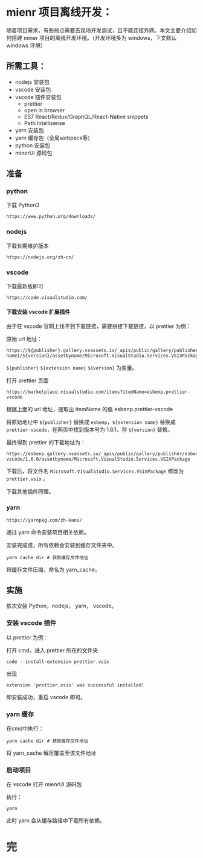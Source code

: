 # mienr 项目离线开发：

随着项目需求，有些局点需要去现场开发调试，且不能连接外网。本文主要介绍如何搭建 miner 项目的离线开发环境。（开发环境多为 windows，下文默认 windows 环境）

## 所需工具：

* nodejs 安装包
* vscode 安装包
* vscode 插件安装包
	* prettier
	* open in browser
	* ES7 React/Redux/GraphQL/React-Native snippets
	* Path Intellisense
* yarn 安装包
* yarn 缓存包（全局webpack等）
* python 安装包
* minerUI 源码包

## 准备


### python

下载 Python3

```
https://www.python.org/downloads/
```

### nodejs

下载长期维护版本

```
https://nodejs.org/zh-cn/
```
### vscode

下载最新版即可

```
https://code.visualstudio.com/
```

#### 下载安装 vscode 扩展插件

由于在 vscode 官网上找不到下载链接，需要拼接下载链接，以 prettier 为例：

原始 url 地址：

```
https://${publisher}.gallery.vsassets.io/_apis/public/gallery/publisher/${publisher}/extension/${extension name}/${version}/assetbyname/Microsoft.VisualStudio.Services.VSIXPackage
```
`${publisher}` `${extension name}` `${version}` 为变量。

打开 prettier 页面

```
https://marketplace.visualstudio.com/items?itemName=esbenp.prettier-vscode
```

根据上面的 url 地址，提取出 itemName 的值 esbenp.prettier-vscode

将原始地址中 `${publisher}` 替换成 `esbenp`，`${extension name}` 替换成 `prettier-vscode`，在网页中找到版本号为 1.6.1，将 `${version}` 替换。

最终得到 prettier 的下载地址为： 

```
https://esbenp.gallery.vsassets.io/_apis/public/gallery/publisher/esbenp/extension/prettier-vscode/1.6.0/assetbyname/Microsoft.VisualStudio.Services.VSIXPackage
```

下载后，将文件名 `Microsoft.VisualStudio.Services.VSIXPackage` 修改为 `prettier.vsix` 。

下载其他插件同理。

### yarn

```
https://yarnpkg.com/zh-Hans/
```

通过 yarn 命令安装项目相关依赖。

安装完成或，所有依赖会安装到缓存文件夹中。

```
yarn cache dir # 获取缓存文件地址
```

将缓存文件压缩，命名为 yarn_cache。

## 实施

依次安装 Python，nodejs， yarn， vscode。

### 安装 vscode 插件

以 prettier 为例：

打开 cmd，进入 prettier 所在的文件夹

```
code --install-extension prettier.vsix
```
出现

```
extension 'prettier.vsix' was successful installed!
```

即安装成功，重启 vscode 即可。

### yarn 缓存

在cmd中执行：

```
yarn cache dir # 获取缓存文件地址
```
将 yarn_cache 解压覆盖至该文件地址

### 启动项目

在 vscode 打开 mienrUI 源码包

执行：

```
yarn
```

此时 yarn 会从缓存路径中下载所有依赖。

# 完





